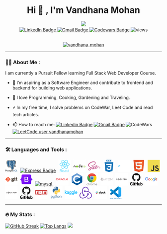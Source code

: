 <h1 align="center">Hi 👋 ,  I'm Vandhana Mohan</h1>
<div id="header" align="center">
  <img src="https://media.giphy.com/media/M9gbBd9nbDrOTu1Mqx/giphy.gif" width="100"/>
  <div id="badges">
    <a href="https://www.linkedin.com/in/vandhanamohan/" target="blank">
      <img src="https://img.shields.io/badge/LinkedIn-blue?style=for-the-badge&logo=linkedin&logoColor=white" alt="LinkedIn Badge"/>
    </a>
    <a href="mohan.vandhana@gmail.com" target="blank">
      <img src="https://img.shields.io/badge/Gmail-red?style=for-the-badge&logo=gmail&logoColor=white" alt="Gmail Badge"/>
    </a>
    <a href="https://www.codewars.com/users/vandhana-mohan" target="blank">
      <img src="https://img.shields.io/badge/Codewars-black?style=for-the-badge&logo=Codewars&logoColor=red" alt="Codewars Badge"/>
    </a>
   <img src="https://komarev.com/ghpvc/?username=VandhanaMohan&style=for-the-badge&color=blue" alt="views"/>
  </div>
  <br />
  
  <a href="https://github.com/ryo-ma/github-profile-trophy"><img src="https://github-profile-trophy.vercel.app/?username=vandhana-mohan" alt="vandhana-mohan" /></a>
  </div>
</div>

---

### :woman_technologist: About Me :
I am currently a Pursuit Fellow learning Full Stack Web Developer Course.

- :telescope:   I’m aspiring as a Software Engineer and contribute to frontend and backend for building web applications.

- :seedling:   I love Programming, Cooking, Gardening and Traveling.

- :zap:   In my free time, I solve problems on CodeWar, Leet Code and read tech articles.

- :mailbox:  How to reach me: [![Linkedin Badge](https://img.shields.io/badge/-VandhanaMohan-blue?style=flat&logo=Linkedin&logoColor=white)](https://www.linkedin.com/in/vandhanamohan/) [![Gmail Badge](https://img.shields.io/badge/-VandhanaMohan-red?style=flat&logo=Gmail&logoColor=white)](mohan.vandhana@gmail.com) ![CodeWars](https://www.codewars.com/users/vandhana-mohan/badges/small?theme=light)[![LeetCode user vandhanamohan](https://img.shields.io/badge/dynamic/json?style=flat&labelColor=black&color=%23ffa116&label=Solved&query=solvedOverTotal&url=https%3A%2F%2Fleetcode-badge.vercel.app%2Fapi%2Fusers%2Fvandhanamohan&logo=leetcode&logoColor=yellow)](https://leetcode.com/vandhanamohan/) 


---

### :hammer_and_wrench: Languages and Tools :

<div dir="auto">
  <a target="_blank" rel="noopener noreferrer" href="https://github.com/devicons/devicon/blob/master/icons/postgresql/postgresql-original-wordmark.svg"><img src="https://github.com/devicons/devicon/raw/master/icons/postgresql/postgresql-original-wordmark.svg" title="PostgreSQL" alt="PostgreSQL" width="40" height="40" style="max-width: 100%;"></a>&nbsp;
  <a target="_blank" rel="noopener noreferrer nofollow" href="https://camo.githubusercontent.com/b56d3a5457ae0b91e7a7fffa8de3d8e77a542d118b89c84c2597da99e5efc6a9/68747470733a2f2f696d672e736869656c64732e696f2f62616467652f4a532d626c61636b3f7374796c653d666f722d7468652d6261646765266c6f676f3d65787072657373266c6f676f436f6c6f723d677265656e"><img src="https://camo.githubusercontent.com/b56d3a5457ae0b91e7a7fffa8de3d8e77a542d118b89c84c2597da99e5efc6a9/68747470733a2f2f696d672e736869656c64732e696f2f62616467652f4a532d626c61636b3f7374796c653d666f722d7468652d6261646765266c6f676f3d65787072657373266c6f676f436f6c6f723d677265656e" title="Express" alt="Express Badge" height="40" data-canonical-src="https://img.shields.io/badge/JS-black?style=for-the-badge&amp;logo=express&amp;logoColor=green" style="max-width: 100%;"></a>&nbsp;
  <a target="_blank" rel="noopener noreferrer" href="https://github.com/devicons/devicon/blob/master/icons/react/react-original-wordmark.svg"><img src="https://github.com/devicons/devicon/raw/master/icons/react/react-original-wordmark.svg" title="React" alt="React" width="40" height="40" style="max-width: 100%;"></a>&nbsp;
  <a target="_blank" rel="noopener noreferrer" href="https://github.com/devicons/devicon/blob/master/icons/nodejs/nodejs-original-wordmark.svg"><img src="https://github.com/devicons/devicon/raw/master/icons/nodejs/nodejs-original-wordmark.svg" title="NodeJS" alt="NodeJS" width="40" height="40" style="max-width: 100%;"></a>&nbsp;
  <a target="_blank" rel="noopener noreferrer" href="https://github.com/devicons/devicon/blob/master/icons/sass/sass-original.svg"><img src="https://github.com/devicons/devicon/raw/master/icons/sass/sass-original.svg" title="SASS" alt="SASS" width="40" height="40" style="max-width: 100%;"></a>&nbsp;
  <a target="_blank" rel="noopener noreferrer" href="https://github.com/devicons/devicon/blob/master/icons/css3/css3-plain-wordmark.svg"><img src="https://github.com/devicons/devicon/raw/master/icons/css3/css3-plain-wordmark.svg" title="CSS3" alt="CSS" width="40" height="40" style="max-width: 100%;"></a>&nbsp;
  <a target="_blank" rel="noopener noreferrer" 
  href="https://github.com/devicons/devicon/blob/master/icons/tailwindcss/tailwindcss-original-wordmark.svg">
  <img src="https://raw.githubusercontent.com/devicons/devicon/master/icons/tailwindcss/tailwindcss-original-wordmark.svg" title="Tailwind" alt="Tailwind" width="40" height="40" style="max-width: 100%;"></a>&nbsp;
  <a target="_blank" rel="noopener noreferrer" href="https://github.com/devicons/devicon/blob/master/icons/html5/html5-original.svg"><img src="https://github.com/devicons/devicon/raw/master/icons/html5/html5-original.svg" title="HTML5" alt="HTML" width="40" height="40" style="max-width: 100%;"></a>&nbsp;
  <a target="_blank" rel="noopener noreferrer" href="https://github.com/devicons/devicon/blob/master/icons/javascript/javascript-original.svg"><img src="https://github.com/devicons/devicon/raw/master/icons/javascript/javascript-original.svg" title="JavaScript" alt="JavaScript" width="40" height="40" style="max-width: 100%;"></a>&nbsp;
  <a target="_blank" rel="noopener noreferrer" href="https://github.com/devicons/devicon/blob/master/icons/git/git-original-wordmark.svg"><img src="https://github.com/devicons/devicon/raw/master/icons/git/git-original-wordmark.svg" title="Git" alt="Git"width="40" height="40" style="max-width: 100%;"></a>&nbsp;
  <a target="_blank" rel="noopener noreferrer" href="https://github.com/devicons/devicon/blob/master/icons/bootstrap/bootstrap-original.svg"><img src="https://github.com/devicons/devicon/raw/master/icons/bootstrap/bootstrap-original.svg" title="Bootstrap" alt="Bootstrap" width="40" height="40" style="max-width: 100%;"></a>&nbsp;
  <a target="_blank" rel="noopener noreferrer" href="https://github.com/devicons/devicon/blob/master/icons/mysql/mysql-original-wordmark.svg"> <img src="https://raw.githubusercontent.com/devicons/devicon/raw/master/icons/mysql/mysql-original-wordmark.svg" alt="mysql" width="40" height="40"/> </a>&nbsp;
  <a target="_blank" rel="noopener noreferrer" href=" https://github.com/devicons/devicon/blob/master/icons/oracle/oracle-original.svg"> <img src=" https://github.com/devicons/devicon/raw/master/icons/oracle/oracle-original.svg" title="Oracle" alt="Oracle" width="40" height="40" style="max-width: 100%;"></a>&nbsp;
  <a target="_blank" rel="noopener noreferrer" href="https://github.com/devicons/devicon/blob/master/icons/c/c-original.svg"> <img src="https://github.com/devicons/devicon/raw/master/icons/c/c-original.svg" title="C" alt="C" width="40" height="40" style="max-width: 100%;"></a>&nbsp;
  <a target="_blank" rel="noopener noreferrer" href="https://github.com/devicons/devicon/blob/master/icons/chrome/chrome-original-wordmark.svg"> <img src="https://github.com/devicons/devicon/raw/master/icons/chrome/chrome-original-wordmark.svg" title="Chrome" alt="Chrome" width="40" height="40" style="max-width: 100%;"></a>&nbsp;
  <a target="_blank" rel="noopener noreferrer" href="https://github.com/devicons/devicon/blob/master/icons/atom/atom-original-wordmark.svg"> <img src="https://github.com/devicons/devicon/raw/master/icons/atom/atom-original-wordmark.svg" title="Atom" alt="Atom" width="40" height="40" style="max-width: 100%;"></a>&nbsp;
  <a target="_blank" rel="noopener noreferrer" href="https://github.com/devicons/devicon/blob/master/icons/codepen/codepen-original-wordmark.svg"> <img src="https://github.com/devicons/devicon/raw/master/icons/codepen/codepen-original-wordmark.svg" title="Codepen" alt="Codepen" width="40" height="40" style="max-width: 100%;"></a>&nbsp;
  <a target="_blank" rel="noopener noreferrer" href="https://github.com/devicons/devicon/blob/master/icons/github/github-original-wordmark.svg"> <img src="https://github.com/devicons/devicon/raw/master/icons/github/github-original-wordmark.svg" title="github" alt="github" width="40" height="40" style="max-width: 100%;"></a>&nbsp;
  <a target="_blank" rel="noopener noreferrer" href="https://github.com/devicons/devicon/blob/master/icons/google/google-original-wordmark.svg"> <img src="https://github.com/devicons/devicon/raw/master/icons/google/google-original-wordmark.svg" title="Google" alt="Google" width="40" height="40" style="max-width: 100%;"></a>&nbsp;
  <a target="_blank" rel="noopener noreferrer" href="https://github.com/devicons/devicon/blob/master/icons/linkedin/linkedin-original-wordmark.svg"> <img src="https://github.com/devicons/devicon/raw/master/icons/codepen/codepen-original-wordmark.svg" title="Linkedin" alt="Linkedin" width="40" height="40" style="max-width: 100%;"></a>&nbsp;
  <a target="_blank" rel="noopener noreferrer" href="https://github.com/devicons/devicon/blob/master/icons/markdown/markdown-original.svg"> <img src="https://github.com/devicons/devicon/raw/master/icons/github/github-original-wordmark.svg" title="Markdown" alt="Markdown" width="40" height="40" style="max-width: 100%;"></a>&nbsp;
  <a target="_blank" rel="noopener noreferrer" href="https://github.com/devicons/devicon/blob/master/icons/npm/npm-original-wordmark.svg"> <img src="https://github.com/devicons/devicon/raw/master/icons/npm/npm-original-wordmark.svg" title="npm" alt="npm" width="40" height="40" style="max-width: 100%;"></a>&nbsp;
  <a target="_blank" rel="noopener noreferrer" href="https://github.com/devicons/devicon/blob/master/icons/python/python-original-wordmark.svg"> <img src="https://github.com/devicons/devicon/raw/master/icons/python/python-original-wordmark.svg" title="Python" alt="Python" width="40" height="40" style="max-width: 100%;"></a>&nbsp;
  <a target="_blank" rel="noopener noreferrer" href="https://github.com/devicons/devicon/blob/master/icons/kaggle/kaggle-original-wordmark.svg"> <img src="https://github.com/devicons/devicon/raw/master/icons/kaggle/kaggle-original-wordmark.svg" title="kaggle" alt="kaggle" width="40" height="40" style="max-width: 100%;"></a>&nbsp;
<a target="_blank" rel="noopener noreferrer" href="https://github.com/devicons/devicon/blob/master/icons/redux/redux-original.svg"> <img src="https://github.com/devicons/devicon/raw/master/icons/redux/redux-original.svg" title="Redux" alt="Redux" width="40" height="40" style="max-width: 100%;"></a>&nbsp;
<a target="_blank" rel="noopener noreferrer" href="https://github.com/devicons/devicon/blob/master/icons/slack/slack-original-wordmark.svg"> <img src="https://github.com/devicons/devicon/raw/master/icons/slack/slack-original-wordmark.svg" title="slack" alt="slack" width="40" height="40" style="max-width: 100%;"></a>&nbsp;
<a target="_blank" rel="noopener noreferrer" href="https://github.com/devicons/devicon/blob/master/icons/vscode/vscode-original-wordmark.svg"> <img src="https://raw.githubusercontent.com/devicons/devicon/master/icons/vscode/vscode-original-wordmark.svg" title="VScode" alt="VScode" width="40" height="40" style="max-width: 100%;"></a>&nbsp;

</div>

---


### :fire: My Stats :
[![GitHub Streak](http://github-readme-streak-stats.herokuapp.com?user=Vandhana-Mohan&theme=dark&background=000000)](https://git.io/streak-stats)
[![Top Langs](https://github-readme-stats.vercel.app/api/top-langs/?username=Vandhana-Mohan&layout=compact&theme=vision-friendly-dark)](https://github.com/anuraghazra/github-readme-stats)
<img height="180em" src="https://github-readme-stats.vercel.app/api?username=Vandhana-Mohan&show_icons=true&hide_border=true&&count_private=true&include_all_commits=true" />
